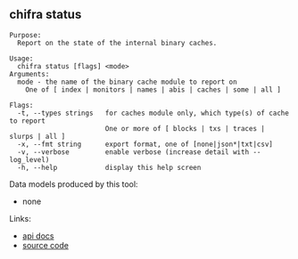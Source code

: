## chifra status


```[plaintext]
Purpose:
  Report on the state of the internal binary caches.

Usage:
  chifra status [flags] <mode>
Arguments:
  mode - the name of the binary cache module to report on
	One of [ index | monitors | names | abis | caches | some | all ]

Flags:
  -t, --types strings   for caches module only, which type(s) of cache to report
                        One or more of [ blocks | txs | traces | slurps | all ]
  -x, --fmt string      export format, one of [none|json*|txt|csv]
  -v, --verbose         enable verbose (increase detail with --log_level)
  -h, --help            display this help screen
```

Data models produced by this tool:

- none

Links:

- [api docs](/api/#operation/admin-status)
- [source code](https://github.com/TrueBlocks/trueblocks-core/tree/master/src/apps/chifra/internal/status)

